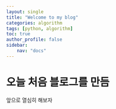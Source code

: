 ```yaml
---
layout: single
title: "Welcome to my blog"
categories: algorithm
tags: [python, algorithm]
toc: true
author_profile: false
sidebar:
    nav: "docs"
---
```


# 오늘 처음 블로그를 만듬

앞으로 열심히 해보자
